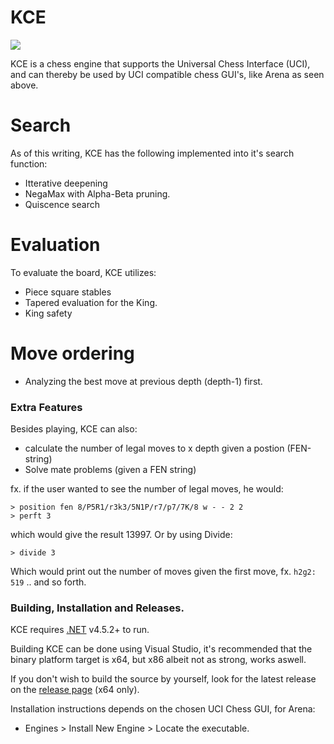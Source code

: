 # KCE

![](http://malerpris.dk/output.gif)

KCE is a chess engine that supports the Universal Chess Interface (UCI), and can thereby be used by UCI compatible chess GUI's, like Arena as seen above.

# Search
As of this writing, KCE has the following implemented into it's search function:
  - Itterative deepening
  - NegaMax with Alpha-Beta pruning.
  - Quiscence search


# Evaluation
To evaluate the board, KCE utilizes:
- Piece square stables
- Tapered evaluation for the King.
- King safety

# Move ordering
- Analyzing the best move at previous depth (depth-1) first.


### Extra Features

Besides playing, KCE can also:
- calculate the number of legal moves to x depth given a postion (FEN-string)
- Solve mate problems (given a FEN string)

fx. if the user wanted to see the number of legal moves, he would:
```
> position fen 8/P5R1/r3k3/5N1P/r7/p7/7K/8 w - - 2 2
> perft 3
```
which would give the result 13997. Or by using Divide:
```
> divide 3
```
Which would print out the number of moves given the first move, fx. `h2g2: 519` .. and so forth.

### Building, Installation and Releases.

KCE requires [.NET](https://www.microsoft.com/net) v4.5.2+ to run.

Building KCE can be done using Visual Studio, it's recommended that the binary platform target is x64, but x86 albeit not as strong, works aswell.

If you don't wish to build the source by yourself, look for the latest release on the [release page](https://github.com/nymann/kce/releases) (x64 only).

Installation instructions depends on the chosen UCI Chess GUI, for Arena:
- Engines > Install New Engine > Locate the executable.
